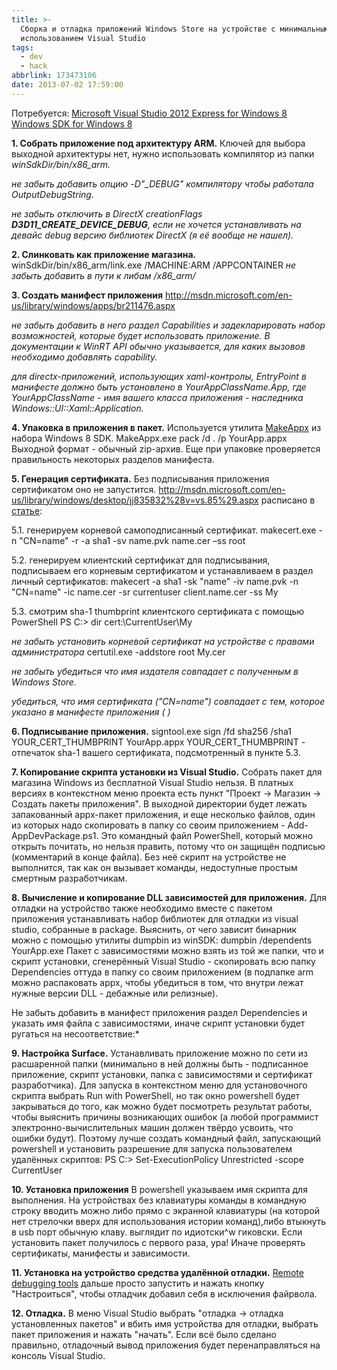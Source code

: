 ```yaml
---
title: >-
  Сборка и отладка приложений Windows Store на устройстве с минимальным
  использованием Visual Studio
tags:
  - dev
  - hack
abbrlink: 173473106
date: 2013-07-02 17:59:00
---
```

Потребуется:
[Microsoft Visual Studio 2012 Express for Windows 8](http://www.microsoft.com/visualstudio/rus/products/visual-studio-express-for-windows-8)
[Windows SDK for Windows 8](http://msdn.microsoft.com/en-us/library/windows/desktop/hh852363.aspx)

**1. Собрать приложение под архитектуру ARM.**
Ключей для выбора выходной архитектуры нет, нужно использовать компилятор из папки *winSdkDir/bin/x86\_arm.*

*не забыть добавить опцию -D"\_DEBUG" компилятору чтобы работала OutputDebugString.*

*не забыть отключить в DirectX creationFlags **D3D11\_CREATE\_DEVICE\_DEBUG**, если не хочется устанавливать на девайс debug версию библиотек DirectX (я её вообще не нашел).*

**2. Слинковать как приложение магазина.**
winSdkDir/bin/x86\_arm/link.exe /MACHINE:ARM /APPCONTAINER
*не забыть добавить в пути к либам /x86\_arm/*

**3. Создать манифест приложения**
<http://msdn.microsoft.com/en-us/library/windows/apps/br211476.aspx>

*не забыть добавить в него раздел Capabilities и задекларировать набор возможностей, которые будет использовать приложение. В документации к WinRT API обычно указывается, для каких вызовов необходимо добавлять capability.*

*для directx-приложений, использующих xaml-контролы, EntryPoint в манифесте должно быть установлено в YourAppClassName.App, где YourAppClassName - имя вашего класса приложения - наследника Windows::UI::Xaml::Application.*

**4. Упаковка в приложения в пакет.**
Используется утилита [MakeAppx](http://msdn.microsoft.com/en-us/library/windows/desktop/hh446767%28v=vs.85%29.aspx) из набора Windows 8 SDK. MakeAppx.exe pack /d . /p YourApp.appx Выходной формат - обычный zip-архив. Еще при упаковке проверяется правильность некоторых разделов манифеста.

**5. Генерация сертификата.**
Без подписывания приложения сертификатом оно не запустится. <http://msdn.microsoft.com/en-us/library/windows/desktop/jj835832%28v=vs.85%29.aspx> расписано в [статье](http://peterdn.com/post/To-make-a-Metro-Appx-Package-from-scratch-you-must-first-e280a6.aspx):

5.1. генерируем корневой самоподписанный сертификат. makecert.exe -n "CN=name" -r -a sha1 -sv name.pvk name.cer –ss root

5.2. генерируем клиентский сертификат для подписывания, подписываем его корневым сертификатом и устанавливаем в раздел личный сертификатов: makecert -a sha1 -sk "name" -iv name.pvk -n "CN=name" -ic name.cer -sr currentuser client.name.cer -ss My

5.3. смотрим sha-1 thumbprint клиентского сертификата с помощью PowerShell PS C:\> dir cert:\CurrentUser\My

*не забыть установить корневой сертификат на устройстве с правами администраторa*
certutil.exe -addstore root My.cer

*не забыть убедиться что имя издателя совпадает с полученным в Windows Store.*

*убедиться, что имя сертификата ("CN=name") совпадает с тем, которое указано в манифесте приложения ( <Identity Publisher="CN=name">)*

**6. Подписывание приложения.**
signtool.exe sign /fd sha256 /sha1 YOUR\_CERT\_THUMBPRINT YourApp.appx YOUR\_CERT\_THUMBPRINT - отпечаток sha-1 вашего сертификата, подсмотренный в пункте 5.3.

**7. Копирование скрипта установки из Visual Studio.**
Собрать пакет для магазина Windows из бесплатной Visual Studio нельзя. В платных версиях в контекстном меню проекта есть пункт "Проект -> Магазин -> Создать пакеты приложения". В выходной директории будет лежать запакованный appx-пакет приложения, и еще несколько файлов, один из которых надо скопировать в папку со своим приложением - Add-AppDevPackage.ps1. Это командный файл PowerShell, который можно открыть почитать, но нельзя править, потому что он защищён подписью (комментарий в конце файла). Без неё скрипт на устройстве не выполнится, так как он вызывает команды, недоступные простым смертным разработчикам.

**8. Вычисление и копирование DLL зависимостей для приложения.**
Для отладки на устройство также необходимо вместе с пакетом приложения устанавливать набор библиотек для отладки из visual studio, собранные в package. Выяснить, от чего зависит бинарник можно с помощью утилиты dumpbin из winSDK: dumpbin /dependents YourApp.exe Пакет с зависимостями можно взять из той же папки, что и скрипт установки, сгенерённый Visual Studio - скопировать всю папку Dependencies оттуда в папку со своим приложением (в подпапке arm можно распаковать appx, чтобы убедиться в том, что внутри лежат нужные версии DLL - дебажные или релизные).

Не забыть добавить в манифест приложения раздел Dependencies и указать имя файла с зависимостями, иначе скрипт установки будет ругаться на несоответствие:* <PackageDependency Name="Microsoft.VCLibs.110.00.Debug" MinVersion="11.0.51106.1" />

**9. Настройка Surface.**
Устанавливать приложение можно по сети из расшаренной папки (минимально в ней должны быть - подписанное приложение, скрипт установки, папка с зависимостями и сертификат разработчика). Для запуска в контекстном меню для установочного скрипта выбрать Run with PowerShell, но так окно powershell будет закрываться до того, как можно будет посмотреть результат работы, чтобы выяснить причины возникающих ошибок (а любой программист электронно-вычислительных машин должен твёрдо усвоить, что ошибки будут). Поэтому лучше создать командный файл, запускающий powershell и установить разрешение для запуска пользователем удалённых скриптов: PS C:\> Set-ExecutionPolicy Unrestricted -scope CurrentUser

**10. Установка приложения**
В powershell указываем имя скрипта для выполнения. На устройствах без клавиатуры команды в командную строку вводить можно либо прямо с экранной клавиатуры (на которой нет стрелочки вверх для использования истории команд),либо втыкнуть в usb порт обычную клаву. выглядит по идиотски^w гиковски. Если установить пакет получилось с первого раза, ура! Иначе проверять сертификаты, манифесты и зависимости.

**11. Установка на устройство средства удалённой отладки.**
[Remote debugging tools](http://msdn.microsoft.com/en-us/library/vstudio/bt727f1t.aspx) дальше просто запустить и нажать кнопку "Настроиться", чтобы отладчик добавил себя в исключения файрвола.

**12. Отладка.**
В меню Visual Studio выбрать "отладка -> отладка установленных пакетов" и вбить имя устройства для отладки, выбрать пакет приложения и нажать "начать". Если всё было сделано правильно, отладочный вывод приложения будет перенаправляться на консоль Visual Studio.